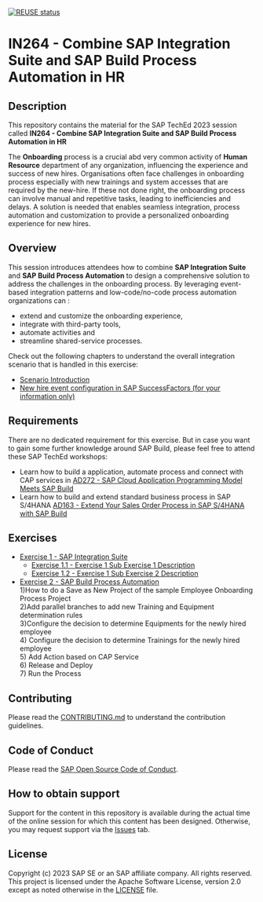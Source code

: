 [![REUSE status](https://api.reuse.software/badge/github.com/SAP-samples/teched2023-IN264)](https://api.reuse.software/info/github.com/SAP-samples/teched2023-IN264)

# IN264 - Combine SAP Integration Suite and SAP Build Process Automation in HR


## Description

This repository contains the material for the SAP TechEd 2023 session called **IN264 - Combine SAP Integration Suite and SAP Build Process Automation in HR**

The **Onboarding** process is a crucial abd very common activity of **Human Resource** department of any organization, influencing the experience and success of new hires. Organisations often face challenges in onboarding process especially with new trainings and system accesses that are required by the new-hire. If these not done right, the onboarding process can involve manual and repetitive tasks, leading to inefficiencies and delays. A solution is needed that enables seamless integration, process automation and customization to provide a personalized onboarding experience for new hires.

## Overview

This session introduces attendees how to combine **SAP Integration Suite** and **SAP Build Process Automation** to design a comprehensive solution to address the challenges in the onboarding process. By leveraging event-based integration patterns and low-code/no-code process automation organizations can :
- extend and customize the onboarding experience,
- integrate with third-party tools,
- automate activities and
- streamline shared-service processes.

Check out the following chapters to understand the overall integration scenario that is handled in this exercise:

- [Scenario Introduction](intro/intro1)
- [New hire event configuration in SAP SuccessFactors (for your information only)](intro/intro2)

## Requirements

There are no dedicated requirement for this exercise. But in case you want to gain some further knowledge around SAP Build, please feel free to attend these SAP TechEd workshops:
- Learn how to build a application, automate process and connect with CAP services in [AD272 - SAP Cloud Application Programming Model Meets SAP Build](https://github.com/SAP-samples/teched2023-AD272)
- Learn how to build and extend standard business process in SAP S/4HANA [AD163 - Extend Your Sales Order Process in SAP S/4HANA with SAP Build](https://github.com/SAP-samples/teched2023-AD163)

## Exercises


- [Exercise 1 - SAP Integration Suite](exercises/ex1/)
    - [Exercise 1.1 - Exercise 1 Sub Exercise 1 Description](exercises/ex1#exercise-11-sub-exercise-1-description)
    - [Exercise 1.2 - Exercise 1 Sub Exercise 2 Description](exercises/ex1#exercise-12-sub-exercise-2-description)
- [Exercise 2 - SAP Build Process Automation](exercises/ex2/)
              <br>1)How to do a Save as New Project of the sample Employee Onboarding Process Project
             <br>2)Add parallel branches to add new Training and Equipment determination rules
             <br>3)Configure the decision to determine Equipments for the newly hired employee
             <br>4)	Configure the decision to determine Trainings for the newly hired employee
             <br>5)	Add Action based on CAP Service
             <br>6)	Release and Deploy
             <br>7)	Run the Process
   

  
## Contributing
Please read the [CONTRIBUTING.md](./CONTRIBUTING.md) to understand the contribution guidelines.

## Code of Conduct
Please read the [SAP Open Source Code of Conduct](https://github.com/SAP-samples/.github/blob/main/CODE_OF_CONDUCT.md).

## How to obtain support

Support for the content in this repository is available during the actual time of the online session for which this content has been designed. Otherwise, you may request support via the [Issues](../../issues) tab.

## License
Copyright (c) 2023 SAP SE or an SAP affiliate company. All rights reserved. This project is licensed under the Apache Software License, version 2.0 except as noted otherwise in the [LICENSE](LICENSES/Apache-2.0.txt) file.
